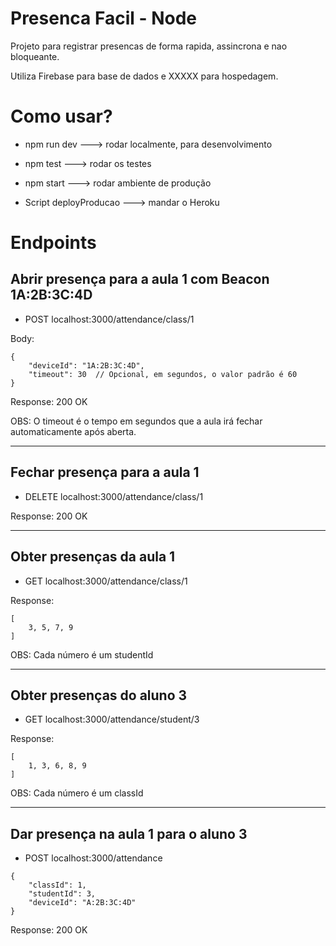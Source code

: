 # Presenca Facil - Node #

Projeto para registrar presencas de forma rapida, assincrona e nao bloqueante.

Utiliza Firebase para base de dados e XXXXX para hospedagem.

# Como usar? #

* npm run dev ---> rodar localmente, para desenvolvimento
* npm test    ---> rodar os testes
* npm start   ---> rodar ambiente de produção

* Script deployProducao ---> mandar o Heroku

# Endpoints #

## Abrir presença para a aula 1 com Beacon 1A:2B:3C:4D ##

* POST localhost:3000/attendance/class/1 

Body:
```
{
    "deviceId": "1A:2B:3C:4D",
    "timeout": 30  // Opcional, em segundos, o valor padrão é 60
}
```

Response: 200 OK

OBS: O timeout é o tempo em segundos que a aula irá fechar automaticamente após aberta.
_____________________________________________

## Fechar presença para a aula 1 ##

- DELETE localhost:3000/attendance/class/1 

Response: 200 OK
______________________________________________

## Obter presenças da aula 1 ##

- GET localhost:3000/attendance/class/1 

Response: 
```
[
    3, 5, 7, 9
]
```

OBS: Cada número é um studentId
______________________________________________

## Obter presenças do aluno 3 ##

- GET localhost:3000/attendance/student/3 

Response: 
```
[
    1, 3, 6, 8, 9
]
```

OBS: Cada número é um classId
______________________________________________

## Dar presença na aula 1 para o aluno 3 ##

- POST localhost:3000/attendance

```
{
    "classId": 1,
    "studentId": 3,
    "deviceId": "A:2B:3C:4D"
}
```

Response: 200 OK